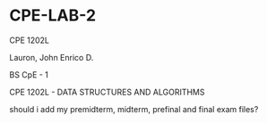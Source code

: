 # CPE-LAB-2

CPE 1202L


Lauron, John Enrico D.


BS CpE - 1


CPE 1202L - DATA STRUCTURES AND ALGORITHMS


should i add my premidterm, midterm, prefinal and final exam files?
